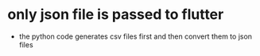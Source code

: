 # only json file is passed to flutter
- the python code generates csv files first and then convert them to json files